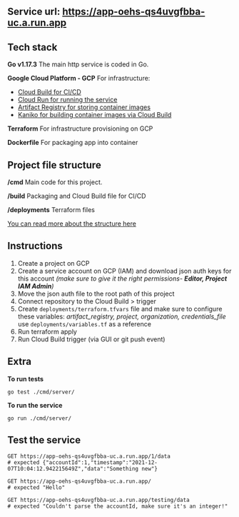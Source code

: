 ## Service url: https://app-oehs-qs4uvgfbba-uc.a.run.app
## Tech stack 
**Go v1.17.3**
The main http service is coded in Go.

**Google Cloud Platform - GCP**
For infrastructure: 
 - [Cloud Build for CI/CD](https://www.google.com/search?q=cloud%20build&oq=cloud%20build&aqs=edge..69i57j69i59l4j0i512j69i60l3.2358j0j4&sourceid=chrome&ie=UTF-8) 
 - [Cloud Run for running the service](https://cloud.google.com/run) 
 - [Artifact Registry for storing container images](https://cloud.google.com/artifact-registry)
 - [Kaniko for building container images via Cloud Build](https://github.com/GoogleContainerTools/kaniko)

**Terraform**
For infrastructure provisioning on GCP

**Dockerfile**
For packaging app into container

## Project file structure
 **/cmd**
Main code for this project.

**/build**
Packaging and Cloud Build file for CI/CD

**/deployments**
Terraform files

[You can read more about the structure here](https://github.com/golang-standards/project-layout)

## Instructions
1. Create a project on GCP  
2. Create a service account on GCP (IAM) and download json auth keys for this account *(make sure to give it the right permissions- **Editor, Project IAM Admin**)*  
3. Move the json auth file to the root path of this project 
4. Connect repository to the Cloud Build > trigger  
5. Create `deployments/terraform.tfvars` file and make sure to configure these variables: *artifact_registry, project, organization, credentials_file* use `deployments/variables.tf` as a reference
6. Run terraform apply  
7. Run Cloud Build trigger (via GUI or git push event)

## Extra
**To run tests**

    go test ./cmd/server/ 

**To run the service**

    go run ./cmd/server/

## Test the service

    GET https://app-oehs-qs4uvgfbba-uc.a.run.app/1/data  
    # expected {"accountId":1,"timestamp":"2021-12-07T10:04:12.942215649Z","data":"Something new"}
      
    GET https://app-oehs-qs4uvgfbba-uc.a.run.app/
    # expected "Hello"
    
    GET https://app-oehs-qs4uvgfbba-uc.a.run.app/testing/data
    # expected "Couldn't parse the accountId, make sure it's an integer!"
